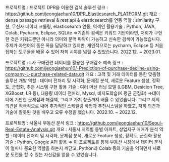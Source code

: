 프로젝트명 : 프로젝트 DPR을 이용한 검색 솔루션
링크 : https://github.com/jeongjaehun10/DPR_Elasticsearch_PLATFORM.git
개요 : dense passage retrieval & rest api & elasticsearch를 연동
역할 : similarity 구현, 무신사 데이터 크롤링, elasticsearch 연동, 역색인
활용기술 : Python, JAVA, Colab, Pycharm, Eclipse, SQLite ⇒기존의 검색은 키워드 기반이라면, 저희가 구현한 것은 키워드뿐만 아니라 의미와 문맥 파악이 가능하고 신속한 검색이 가능했습니다. 주제가 자연어의 좁은 폭을 담당하고 있지만, 개인적으로는 pycharm, Eclipse 등 처음 접하는 도구들을 배울 수 있어 저희 시야를 넓힐 수 있었습니다.
2022.12. ~ 2023.01.

프로젝트명 : L사 구매관련 데이터를 활용한 구매감소 예측
링크 : https://github.com/jeongjaehun10/-Prediction-of-purchase-decline-using-company-L-purchase-related-data.git
개요 : 고객 및 거래 데이터를 통한 맞춤형 솔루션 개발
역할 : 데이터 전처리 및 시각화, 문제점 분석, 새로운 Feature 생성, 정확도, 군집화, 추천 시스템 구현
활용 기술 : 여러 머신 러닝 모델 (LGBM, Desicion Tree, XGBoost, LR 등), 대용량 데이터 전처리, Mysql, 비지도학습(K 평균 군집화) ⇒데이터에 기반한 문제점과 해결책, 그리고 가치 창출까지 배울 수 있었습니다. 그리고 저의 의견을 적극적으로 내어 추가적인 스케일링 작업과 추천시스템을 하였고, 저희 의견과 기술에 잘못된 것을 배우고 오류 수정을 했습니다.
2022.10. ~ 2022.12.

프로젝트명 : 서울시 부동산 분석
링크 : https://github.com/jeongjaehun10/Seoul-Real-Estate-Analysis.git
개요 : 서울시 지역별 동별 아파트, 상업지구 매매가 분석
역할 : 데이터 전처리 및 시각화, 문제점 분석, 새로운 Feature 생성, 정확도, 군집화
활용 기술 : Python, Google API 활용 ⇒ 이 프로젝트를 통해 부동산 시장에서 데이터 분석이 얼마나 중요한 역할을 하는지 깨닫고, Python과 Colab 등의 기술을 익히면서 새로운 도전을 할 수 있는 자신감을 얻을 수 있었습니다.
